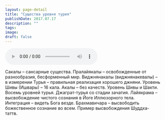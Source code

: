 ```yaml
---
layout: page-detail
title: "Существа уровня турия"
publishDate: 2017.07.17
description: ""
tags:
image:
draft: false
---
```


<audio title="2017.07.17 - Существа уровня турия.mp3" src="/upload/iblock/800/800ff0f93c66599f262ac1bebecdc993.mp3" controls=""></audio>

 Сакалы – сансарные существа. Пралайякалы – освобожденные от разнообразия, бесформенный мир. Виджнянакалы (виджнянакевалы) – в измерении Турья – правильная реализация хорошего джняни. Уровень Шивы (Ишвары) – 16 кала. Акалы – без качеств. Уровень Шивы и Шакти. Восемь уровней турья. Джаграт-турья со стадии зачатия. Лайякрама – высвобождение чистого сознания в Йоге Иллюзорного тела. Интеграция – видеть Бога везде. Брахмавичара – высвободить божественное сознание во всем. Пример высвобождения Шуддха-таттв. 

  
